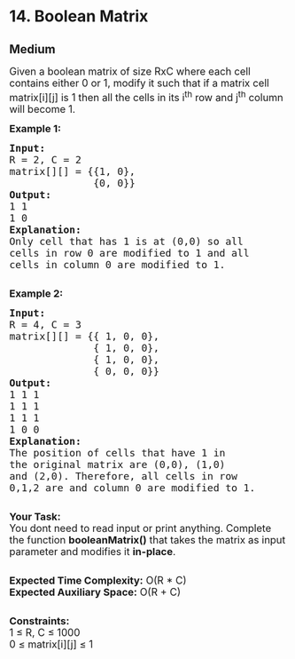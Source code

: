 # 14. Boolean Matrix
## Medium 
<div class="problem-statement">
                <p></p><p><span style="font-size:18px">Given a boolean matrix of size RxC where each cell contains either&nbsp;0 or 1, modify it such that if a matrix cell matrix[i][j] is 1 then all the cells in its i<sup>th</sup> row and j<sup>th</sup> column will become 1.</span></p>

<p><strong><span style="font-size:18px">Example 1:</span></strong></p>

<pre><span style="font-size:18px"><strong>Input:</strong>
R = 2, C = 2
matrix[][] = {{1, 0},
              {0, 0}}
<strong>Output: </strong>
1 1
1 0 </span>
<span style="font-size:18px"><strong>Explanation:</strong>
Only cell that has 1 is at (0,0) so all 
cells in row 0 are modified to 1 and all 
cells in column 0 are modified to 1.</span></pre>

<p><br>
<span style="font-size:18px"><strong>Example 2:</strong></span></p>

<pre><span style="font-size:18px"><strong>Input:</strong>
R = 4, C = 3
matrix[][] = {{ 1, 0, 0},
              { 1, 0, 0},
              { 1, 0, 0},
              { 0, 0, 0}}</span>
<span style="font-size:18px"><strong>Output: </strong>
1 1 1
1 1 1
1 1 1
1 0 0 </span>
<span style="font-size:18px"><strong>Explanation:</strong>
The position of cells that have 1 in
the original matrix are (0,0), (1,0)
and (2,0). Therefore, all cells in row
0,1,2 are and column 0 are modified to 1. </span></pre>

<p><br>
<span style="font-size:18px"><strong>Your Task:</strong><br>
You dont need to read input or print anything. Complete the function <strong>booleanMatrix()</strong> that takes the matrix as input parameter and modifies it <strong>in-place</strong>.</span><br>
&nbsp;</p>

<p><span style="font-size:18px"><strong>Expected Time Complexity:</strong> O(R * C)<br>
<strong>Expected Auxiliary Space:</strong> O(R + C)&nbsp;</span><br>
&nbsp;</p>

<p><span style="font-size:18px"><strong>Constraints:</strong><br>
1 ≤ R, C ≤ 1000<br>
0 ≤ matrix[i][j] ≤ 1</span></p>
 <p></p>
            </div>